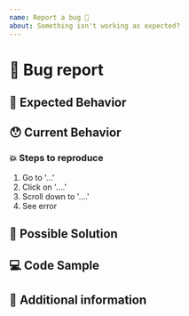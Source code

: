 ```yaml
---
name: Report a bug 🐛
about: Something isn't working as expected?
---
```


# 🐛 Bug report

<!-- REQUIRED: General summary of the issue here -->

## 🤔 Expected Behavior

<!-- REQUIRED: What should happen -->

## 😯 Current Behavior

<!-- REQUIRED: What happens instead of the expected behavior. Please include a link to the storybook if possible. -->

<!--- If you are seeing an error, please include the full error message and stack trace -->

### 💥 Steps to reproduce

<!-- OPTIONAL -->

1. Go to '...'
2. Click on '....'
3. Scroll down to '....'
4. See error

## 🧭 Possible Solution

<!-- OPTIONAL: Suggest a possible solution below if you  have one in mind. -->

## 💻 Code Sample

<!-- OPTIONAL: Provide a code repository, gist, code snippet or sample files to reproduce the issue -->

## 📝 Additional information

<!-- OPTIONAL: Provide any additional information you might have,
like screenshots, notes, or links to ideas. -->
